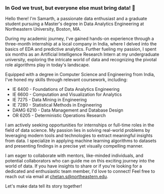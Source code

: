 ### In God we trust, but everyone else must bring data! 👋

Hello there! I'm Samarth, a passionate data enthusiast and a graduate student pursuing a Master's degree in Data Analytics Engineering at Northeastern University, Boston, MA.

During my academic journey, I've gained hands-on experience through a three-month internship at a local company in India, where I delved into the basics of EDA and predictive analytics. Further fueling my passion, I spent six months as an Artificial Intelligence Research Intern at my undergraduate university, exploring the intricate world of data and recognizing the pivotal role algorithms play in today's landscape.

Equipped with a degree in Computer Science and Engineering from India, I've honed my skills through relevant coursework, including:
- IE 6400 - Foundations of Data Analytics Engineering
- IE 6600 - Computation and Visualization for Analytics
- IE 7275 - Data Mining in Engineering
- IE 7280 - Statistical Methods in Engineering
- DAMG 6210 - Data Management and Database Design
- OR 6205 - Deterministic Operations Research

I am actively seeking opportunities for internships or full-time roles in the field of data science. My passion lies in solving real-world problems by leveraging modern tools and technologies to extract meaningful insights from data. I specialize in applying machine learning algorithms to datasets and presenting findings in a precise yet visually compelling manner.

I am eager to collaborate with mentors, like-minded individuals, and potential collaborators who can guide me on this exciting journey into the world of data. If you have insights to share or if you're looking for a dedicated and enthusiastic team member, I'd love to connect! Feel free to reach out via email at chetan.s@northeastern.edu.

Let's make data tell its story together!
